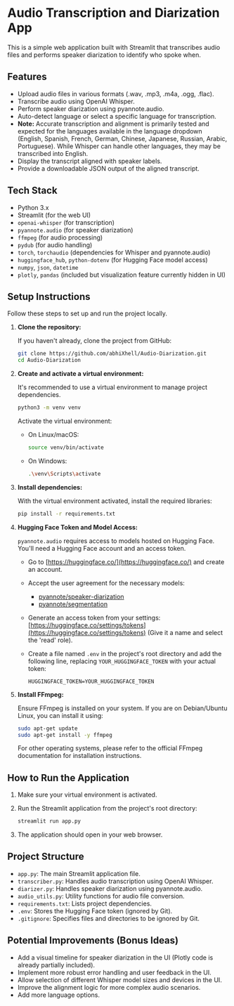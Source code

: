 # Audio Transcription and Diarization App

This is a simple web application built with Streamlit that transcribes audio files and performs speaker diarization to identify who spoke when.

## Features

- Upload audio files in various formats (.wav, .mp3, .m4a, .ogg, .flac).
- Transcribe audio using OpenAI Whisper.
- Perform speaker diarization using pyannote.audio.
- Auto-detect language or select a specific language for transcription.
- **Note:** Accurate transcription and alignment is primarily tested and expected for the languages available in the language dropdown (English, Spanish, French, German, Chinese, Japanese, Russian, Arabic, Portuguese). While Whisper can handle other languages, they may be transcribed into English.
- Display the transcript aligned with speaker labels.
- Provide a downloadable JSON output of the aligned transcript.

## Tech Stack

- Python 3.x
- Streamlit (for the web UI)
- `openai-whisper` (for transcription)
- `pyannote.audio` (for speaker diarization)
- `ffmpeg` (for audio processing)
- `pydub` (for audio handling)
- `torch`, `torchaudio` (dependencies for Whisper and pyannote.audio)
- `huggingface_hub`, `python-dotenv` (for Hugging Face model access)
- `numpy`, `json`, `datetime`
- `plotly`, `pandas` (included but visualization feature currently hidden in UI)

## Setup Instructions

Follow these steps to set up and run the project locally.

1.  **Clone the repository:**

    If you haven't already, clone the project from GitHub:

    ```bash
    git clone https://github.com/abhiXhell/Audio-Diarization.git
    cd Audio-Diarization
    ```

2.  **Create and activate a virtual environment:**

    It's recommended to use a virtual environment to manage project dependencies.

    ```bash
    python3 -m venv venv
    ```

    Activate the virtual environment:

    *   On Linux/macOS:

        ```bash
        source venv/bin/activate
        ```

    *   On Windows:

        ```bash
        .\venv\Scripts\activate
        ```

3.  **Install dependencies:**

    With the virtual environment activated, install the required libraries:

    ```bash
    pip install -r requirements.txt
    ```

4.  **Hugging Face Token and Model Access:**

    `pyannote.audio` requires access to models hosted on Hugging Face. You'll need a Hugging Face account and an access token.

    *   Go to [https://huggingface.co/](https://huggingface.co/) and create an account.
    *   Accept the user agreement for the necessary models:
        *   [pyannote/speaker-diarization](https://huggingface.co/pyannote/speaker-diarization)
        *   [pyannote/segmentation](https://huggingface.co/pyannote/segmentation)
    *   Generate an access token from your settings: [https://huggingface.co/settings/tokens](https://huggingface.co/settings/tokens) (Give it a name and select the 'read' role).
    *   Create a file named `.env` in the project's root directory and add the following line, replacing `YOUR_HUGGINGFACE_TOKEN` with your actual token:

        ```
        HUGGINGFACE_TOKEN=YOUR_HUGGINGFACE_TOKEN
        ```

5.  **Install FFmpeg:**

    Ensure FFmpeg is installed on your system. If you are on Debian/Ubuntu Linux, you can install it using:

    ```bash
    sudo apt-get update
    sudo apt-get install -y ffmpeg
    ```

    For other operating systems, please refer to the official FFmpeg documentation for installation instructions.

## How to Run the Application

1.  Make sure your virtual environment is activated.
2.  Run the Streamlit application from the project's root directory:

    ```bash
    streamlit run app.py
    ```

3.  The application should open in your web browser.

## Project Structure

- `app.py`: The main Streamlit application file.
- `transcriber.py`: Handles audio transcription using OpenAI Whisper.
- `diarizer.py`: Handles speaker diarization using pyannote.audio.
- `audio_utils.py`: Utility functions for audio file conversion.
- `requirements.txt`: Lists project dependencies.
- `.env`: Stores the Hugging Face token (ignored by Git).
- `.gitignore`: Specifies files and directories to be ignored by Git.

## Potential Improvements (Bonus Ideas)

- Add a visual timeline for speaker diarization in the UI (Plotly code is already partially included).
- Implement more robust error handling and user feedback in the UI.
- Allow selection of different Whisper model sizes and devices in the UI.
- Improve the alignment logic for more complex audio scenarios.
- Add more language options. 